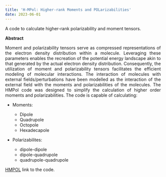 ```yaml
---
title: 'H-MPol: Higher-rank Moments and POLarizabilities'
date: 2023-06-01
---
```


 A code to calculate higher-rank polarizability  and moment tensors.

<!--more-->
**Abstract**
<div style="text-align: justify"> 
Moment and polarizability tensors serve as compressed representations of the electron density distribution within a molecule. Leveraging these parameters enables the recreation of the potential energy landscape akin to that generated by the actual electron density distribution. Consequently, the utilization of moment and polarizability tensors facilitates the efficient modeling of molecular interactions. The interaction of molecules with external fields/perturbations have been modelled as the interaction of the external field with the moments and polarizabilities of the molecules. The HMPol code was designed to simplify the calculation of higher order moments and polarizabilities. The code is capable of calculating: 

- Moments:
    - Dipole
    - Quadrupole
    - Octopole
    - Hexadecapole

- Polarizabilites:
    - dipole-dipole
    - dipole-quadrupole
    - quadrupole-quadrupole

</div>




[HMPOL](https://anoopanair.gitlab.io/hmpol-docs/index.html) link to the code.
